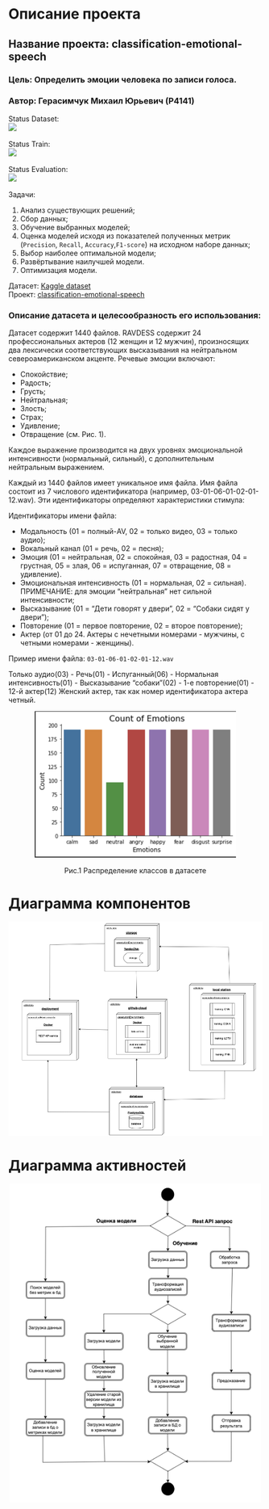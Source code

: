 # Описание проекта
## Название проекта: classification-emotional-speech
### Цель: Определить эмоции человека по записи голоса.
### Автор: Герасимчук Михаил Юрьевич (P4141)

Status Dataset:<br>
<img src="https://github.com/aimspot/classification-emotional-speech/workflows/Dataset-workflow/badge.svg?branch=main"><br>

Status Train:<br>
<img src="https://github.com/aimspot/classification-emotional-speech/workflows/Train-local-workflow/badge.svg?branch=main"><br>

Status Evaluation:<br>
<img src="https://github.com/aimspot/classification-emotional-speech/workflows/Eval-workflow/badge.svg?branch=main"><br>


Задачи:
1. Анализ существующих решений;
2. Сбор данных;
3. Обучение выбранных моделей;
4. Оценка моделей исходя из показателей полученных метрик (`Precision`, `Recall`, `Accuracy`,`F1-score`) на исходном наборе данных;
5. Выбор наиболее оптимальной модели;
6. Развёртывание наилучшей модели.
7. Оптимизация модели.
  

Датасет: [Kaggle dataset](https://www.kaggle.com/datasets/uwrfkaggler/ravdess-emotional-speech-audio)  
Проект: [classification-emotional-speech](https://github.com/aimspot/classification-emotional-speech)

### Описание датасета и целесообразность его использования:
Датасет содержит 1440 файлов. RAVDESS содержит 24 профессиональных актеров (12 женщин и 12 мужчин), произносящих два лексически соответствующих высказывания на нейтральном североамериканском акценте. 
Речевые эмоции включают:
- Спокойствие;
- Радость;
- Грусть;
- Нейтральная; 
- Злость;
- Страх;
- Удивление;
- Отвращение (см. Рис. 1).

Каждое выражение производится на двух уровнях эмоциональной интенсивности (нормальный, сильный), с дополнительным нейтральным выражением.

Каждый из 1440 файлов имеет уникальное имя файла. Имя файла состоит из 7 числового идентификатора (например, 03-01-06-01-02-01-12.wav). Эти идентификаторы определяют характеристики стимула:

Идентификаторы имени файла:
* Модальность (01 = полный-AV, 02 = только видео, 03 = только аудио);
* Вокальный канал (01 = речь, 02 = песня);
* Эмоция (01 = нейтральная, 02 = спокойная, 03 = радостная, 04 = грустная, 05 = злая, 06 = испуганная, 07 = отвращение, 08 = удивление).
* Эмоциональная интенсивность (01 = нормальная, 02 = сильная). ПРИМЕЧАНИЕ: для эмоции “нейтральная” нет сильной интенсивности;
* Высказывание (01 = “Дети говорят у двери”, 02 = “Собаки сидят у двери”);
* Повторение (01 = первое повторение, 02 = второе повторение);
* Актер (от 01 до 24. Актеры с нечетными номерами - мужчины, с четными номерами - женщины).

Пример имени файла: `03-01-06-01-02-01-12.wav`

Только аудио(03) - Речь(01) - Испуганный(06) - Нормальная интенсивность(01) - Высказывание “собаки”(02) - 1-е повторение(01) - 12-й актер(12) Женский актер, так как номер идентификатора актера четный.


<div align="center">
    <img src="docs/hist.png" width = 400px>
</div>

<p align="center">Рис.1 Распределение классов в датасете</p>

<h1>Диаграмма компонентов</h1>

<div align="center">
    <img src="docs/1.png" width = 700px>
</div>

<h1>Диаграмма активностей</h1>

<div align="center">
    <img src="docs/2.png" width = 500px>
</div>

